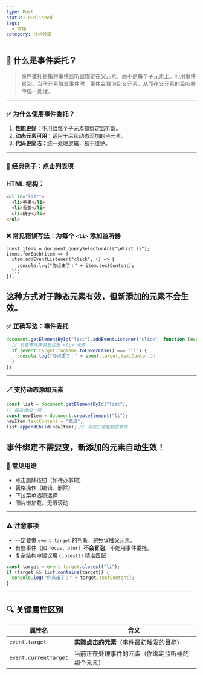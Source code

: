 ```yaml
---
type: Post
status: Published
tags:
  - 前端
category: 技术分享
---
```

## 🧠 什么是事件委托？

> 事件委托是指将事件监听器绑定在父元素，而不是每个子元素上。利用事件冒泡，当子元素触发事件时，事件会冒泡到父元素，从而在父元素的监听器中统一处理。
---
### ✅ 为什么使用事件委托？
1. **性能更好**：不用给每个子元素都绑定监听器。
2. **动态元素可用**：适用于后续动态添加的子元素。
3. **代码更简洁**：统一处理逻辑，易于维护。
---
### 📌 经典例子：点击列表项
### HTML 结构：
```HTML
<ul id="list">
  <li>苹果</li>
  <li>香蕉</li>
  <li>橘子</li>
</ul>
```
### ❌ 常见错误写法：为每个 `<li>` 添加监听器
```Plain
const items = document.querySelectorAll("\#list li");
items.forEach(item => {
  item.addEventListener("click", () => {
    console.log("你点击了：" + item.textContent);
  });
});
```
这种方式对于**静态元素有效**，但**新添加的元素不会生效**。
---
### ✅ 正确写法：事件委托
```JavaScript
document.getElementById("list").addEventListener("click", function (event) {
  // 检查事件来源是否是 <li> 元素
  if (event.target.tagName.toLowerCase() === "li") {
    console.log("你点击了：" + event.target.textContent);
  }
});
```
---
### 🪄 支持动态添加元素
```JavaScript
const list = document.getElementById("list");
// 动态添加一项
const newItem = document.createElement("li");
newItem.textContent = "西瓜";
list.appendChild(newItem); // 点击它也能触发事件
```
事件绑定不需要变，**新添加的元素自动生效！**
---
### 🎯 常见用途
- 点击删除按钮（如待办事项）
- 表格操作（编辑、删除）
- 下拉菜单选项选择
- 图片懒加载、无限滚动
---
### ⚠️ 注意事项
- 一定要做 `event.target` 的判断，避免误触父元素。
- 有些事件（如 `focus`、`blur`）**不会冒泡**，不能用事件委托。
- 复杂结构中建议用 `closest()` 精准匹配：
```JavaScript
const target = event.target.closest("li");
if (target && list.contains(target)) {
  console.log("你点击了：" + target.textContent);
}
```
---
## 🔍 关键属性区别
|属性名|含义|
|---|---|
|`event.target`|**实际点击的元素**（事件最初触发的目标）|
|`event.currentTarget`|当前正在处理事件的元素（你绑定监听器的那个元素）|